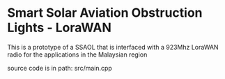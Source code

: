 # Smart Solar Aviation Obstruction Lights - LoraWAN
This is a prototype of a SSAOL that is interfaced with a 923Mhz LoraWAN radio for the applications in the Malaysian region

source code is in path: src/main.cpp
